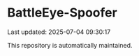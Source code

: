 # BattleEye-Spoofer

Last updated: 2025-07-04 09:30:17

This repository is automatically maintained.
